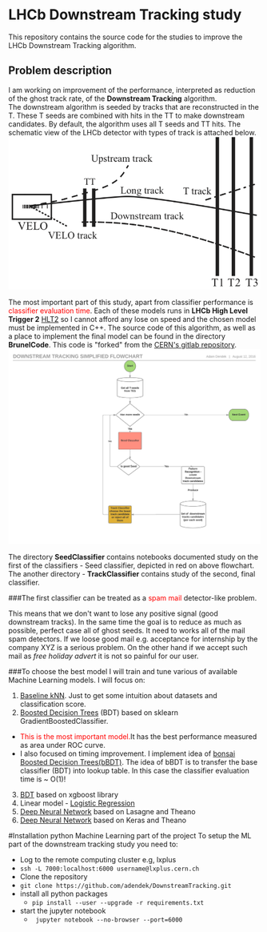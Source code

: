 # LHCb Downstream Tracking study  
This repository contains the source code for the studies to improve the LHCb Downstream Tracking algorithm.  

## Problem description

I am working on improvement of the performance, interpreted as reduction of the ghost track rate, of the **Downstream Tracking** algorithm.  
The downstream algorithm is seeded by tracks that are reconstructed in the T. 
These T seeds are combined with hits in the TT to make downstream candidates. By default, the algorithm uses all T seeds and TT hits.
The schematic view of the LHCb detector with types of track is attached below. 
![Downstream Tracking simplified flowchart](SeedClasifier/img/track.png)

The most important part of this study, apart from classifier performance is <font color='red'>classifier evaluation time</font>. 
Each of these models runs in **LHCb High Level Trigger 2** [HLT2](http://cerncourier.com/cws/article/cern/62495) so I cannot afford any lose on speed and the chosen model must be implemented in C++. The source code of this algorithm, as well as a place to implement the final model can be found in the directory **BrunelCode**. This code is "forked" from the [CERN's gitlab repository](https://gitlab.cern.ch/lhcb/Rec/tree/master).    
![Downstream Tracking simplified flowchart](SeedClasifier/img/Downstream_tracking_simplified.png)

The directory **SeedClassifier** contains notebooks documented study on the first of the classifiers - Seed classifier, depicted in red on above flowchart.  
The another directory - **TrackClassifier** contains study of the second, final classifier. 

###The first classifier can be treated as a <font color='red'>spam mail </font> detector-like problem. 

This means that we don't want to lose any positive signal (good downstream tracks). In the same time the goal is to reduce as much as possible, perfect case all of ghost seeds. It need to works all of the mail spam detectors. If we loose good mail e.g. acceptance for internship by the company XYZ is a serious problem. On the other hand if we accept such mail as *free holiday advert* it is not so painful for our user. 

###To choose the best model I will train and tune various of available Machine Learning models. I will focus on: 
 1. [Baseline kNN](SeedClasifier/Baseline.ipynb). Just to get some intuition about datasets and classification score. 
 2. [Boosted Decision Trees](SeedClasifier/Baseline-BDT.ipynb) (BDT) based on sklearn GradientBoostedClassifier. 
  * <font color="red">This is the most important model.</font>It has the best performance measured as area under ROC curve. 
  * I also focused on timing improvement. I implement idea of [bonsai Boosted Decision Trees(bBDT)](http://arxiv.org/abs/1210.6861). The idea of bBDT is to transfer the  base classifier (BDT) into lookup table. In this case the classifier evaluation time is ~ O(1)! 
 3. [BDT](SeedClasifier/BDT-XGBoost.ipynb) based on xgboost library 
 4. Linear model - [Logistic Regression](SeedClasifier/LogisticRegression.ipynb)
 5. [Deep Neural Network](SeedClasifier/DNN.ipynb) based on Lasagne and Theano
 6. [Deep Neural Network]((SeedClasifier/DNN-Keras.ipynb)) based on Keras and Theano

#Installation python Machine Learning part of the project
To setup the ML part of the  downstream tracking study you need to:  
* Log to the remote computing cluster e.g, lxplus  
 * ``` ssh -L 7000:localhost:6000 username@lxplus.cern.ch ``` 
* Clone the repository   
 * ``` git clone https://github.com/adendek/DownstreamTracking.git  ```
* install all python packages    
  * ``` pip install --user --upgrade -r requirements.txt ``` 
* start the jupyter notebook
  * ``` jupyter notebook --no-browser --port=6000```  
